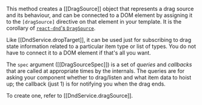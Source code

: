 This method creates a [[DragSource]] object that represents a drag source
and its behaviour, and can be connected to a DOM element by assigning it to
the `[dragSource]` directive on that element in your template. It is the
corollary of [`react-dnd`'s
`DragSource`](http://react-dnd.github.io/react-dnd/docs-drag-source.html).

Like [[DndService.dropTarget]], it can be used just for subscribing to
drag state information related to a particular item type or list of types.
You do not have to connect it to a DOM element if that's all you want.

The `spec` argument ([[DragSourceSpec]]) is a set of _queries_ and
_callbacks_ that are called at appropriate times by the internals. The
queries are for asking your component whether to drag/listen and what item
data to hoist up; the callback (just 1) is for notifying you when the drag
ends.


To create one, refer to [[DndService.dragSource]].
